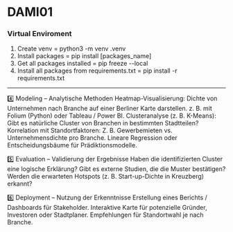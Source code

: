 # DAMI01

### Virtual Enviroment
1. Create venv = python3 -m venv .venv
2. Install packages = pip install [packages_name]
3. Get all packages installed = pip freeze --local
4. Install all packages from requirements.txt =  pip install -r requirements.txt


____

4️⃣ Modeling – Analytische Methoden
Heatmap-Visualisierung:
Dichte von Unternehmen nach Branche auf einer Berliner Karte darstellen.
z. B. mit Folium (Python) oder Tableau / Power BI.
Clusteranalyse (z. B. K-Means):
Gibt es natürliche Cluster von Branchen in bestimmten Stadtteilen?
Korrelation mit Standortfaktoren:
Z. B. Gewerbemieten vs. Unternehmensdichte pro Branche.
Lineare Regression oder Entscheidungsbäume für Prädiktionsmodelle.


5️⃣ Evaluation – Validierung der Ergebnisse
Haben die identifizierten Cluster eine logische Erklärung?
Gibt es externe Studien, die die Muster bestätigen?
Werden die erwarteten Hotspots (z. B. Start-up-Dichte in Kreuzberg) erkannt?


6️⃣ Deployment – Nutzung der Erkenntnisse
Erstellung eines Berichts / Dashboards für Stakeholder.
Interaktive Karte für potenzielle Gründer, Investoren oder Stadtplaner.
Empfehlungen für Standortwahl je nach Branche.